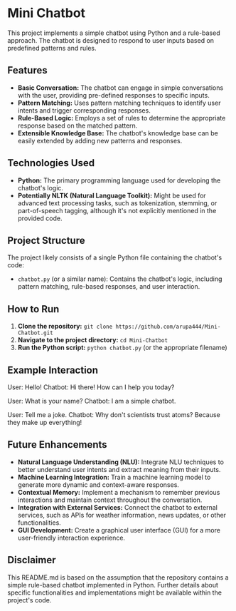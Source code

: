 # Mini Chatbot

This project implements a simple chatbot using Python and a rule-based approach. The chatbot is designed to respond to user inputs based on predefined patterns and rules.

## Features

- **Basic Conversation:** The chatbot can engage in simple conversations with the user, providing pre-defined responses to specific inputs.
- **Pattern Matching:** Uses pattern matching techniques to identify user intents and trigger corresponding responses.
- **Rule-Based Logic:** Employs a set of rules to determine the appropriate response based on the matched pattern.
- **Extensible Knowledge Base:** The chatbot's knowledge base can be easily extended by adding new patterns and responses.

## Technologies Used

- **Python:** The primary programming language used for developing the chatbot's logic.
- **Potentially NLTK (Natural Language Toolkit):** Might be used for advanced text processing tasks, such as tokenization, stemming, or part-of-speech tagging, although it's not explicitly mentioned in the provided code.

## Project Structure

The project likely consists of a single Python file containing the chatbot's code:

- `chatbot.py` (or a similar name): Contains the chatbot's logic, including pattern matching, rule-based responses, and user interaction.

## How to Run

1. **Clone the repository:** `git clone https://github.com/arupa444/Mini-Chatbot.git`
2. **Navigate to the project directory:** `cd Mini-Chatbot`
3. **Run the Python script:** `python chatbot.py` (or the appropriate filename)

## Example Interaction

User: Hello!
Chatbot: Hi there! How can I help you today?

User: What is your name?
Chatbot: I am a simple chatbot.

User: Tell me a joke.
Chatbot: Why don't scientists trust atoms? Because they make up everything!

## Future Enhancements

- **Natural Language Understanding (NLU):** Integrate NLU techniques to better understand user intents and extract meaning from their inputs.
- **Machine Learning Integration:** Train a machine learning model to generate more dynamic and context-aware responses.
- **Contextual Memory:** Implement a mechanism to remember previous interactions and maintain context throughout the conversation.
- **Integration with External Services:** Connect the chatbot to external services, such as APIs for weather information, news updates, or other functionalities.
- **GUI Development:** Create a graphical user interface (GUI) for a more user-friendly interaction experience.

## Disclaimer

This README.md is based on the assumption that the repository contains a simple rule-based chatbot implemented in Python. Further details about specific functionalities and implementations might be available within the project's code. 
